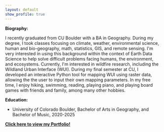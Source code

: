 ```yaml
---
layout: default
show_profile: true
---
```


**Biography:**  

I recently graduated from CU Boulder with a BA in Geography. During my degree, I took classes focusing on climate, weather, environmental science, human and bio-geography, math, statistics, GIS, and remote sensing. I'm very interested in using this background within the context of Earth Data Science to help solve difficult problems facing humans, the environment, and ecosystems. Currently, I'm interested in wildfire research, including the Wildland Urban Interface (WUI). During my final semester at CU, I developed an interactive Python tool for mapping WUI using raster data, allowing the the user to input their own mapping parameters.
In my free time, I enjoy hiking, swimming, reading, playing piano, and playing board games with friends and family, among many other hobbies.

**Education:**
- University of Colorado Boulder, Bachelor of Arts in Geography, and Bachelor of Music, 2020-2025

**[Click here to view my Portfolio!](/portfolio.md)**
